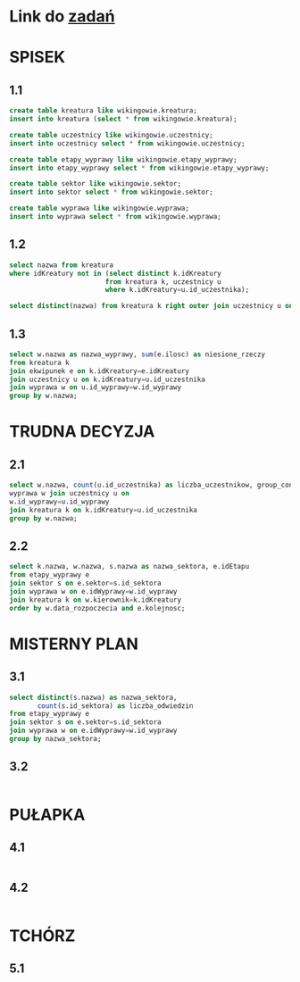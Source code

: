 # Link do [zadań](https://github.com/kropiak/bazy_inf/blob/main/lab_08/lab_08.pdf)

# SPISEK

## 1.1
```SQL
create table kreatura like wikingowie.kreatura;
insert into kreatura (select * from wikingowie.kreatura);

create table uczestnicy like wikingowie.uczestnicy;
insert into uczestnicy select * from wikingowie.uczestnicy;

create table etapy_wyprawy like wikingowie.etapy_wyprawy;
insert into etapy_wyprawy select * from wikingowie.etapy_wyprawy;

create table sektor like wikingowie.sektor;
insert into sektor select * from wikingowie.sektor;

create table wyprawa like wikingowie.wyprawa;
insert into wyprawa select * from wikingowie.wyprawa;
```

## 1.2
```SQL
select nazwa from kreatura
where idKreatury not in (select distinct k.idKreatury
                        from kreatura k, uczestnicy u
                        where k.idKreatury=u.id_uczestnika);

select distinct(nazwa) from kreatura k right outer join uczestnicy u on k.idKreatury=u.id_uczestnika;
```

## 1.3
```SQL
select w.nazwa as nazwa_wyprawy, sum(e.ilosc) as niesione_rzeczy
from kreatura k
join ekwipunek e on k.idKreatury=e.idKreatury
join uczestnicy u on k.idKreatury=u.id_uczestnika
join wyprawa w on u.id_wyprawy=w.id_wyprawy
group by w.nazwa;
```

# TRUDNA DECYZJA

## 2.1
```SQL
select w.nazwa, count(u.id_uczestnika) as liczba_uczestnikow, group_concat(k.nazwa separator ' - ') as uczestnicy from
wyprawa w join uczestnicy u on
w.id_wyprawy=u.id_wyprawy
join kreatura k on k.idKreatury=u.id_uczestnika
group by w.nazwa;
```

## 2.2
```SQL
select k.nazwa, w.nazwa, s.nazwa as nazwa_sektora, e.idEtapu
from etapy_wyprawy e
join sektor s on e.sektor=s.id_sektora
join wyprawa w on e.idWyprawy=w.id_wyprawy
join kreatura k on w.kierownik=k.idKreatury
order by w.data_rozpoczecia and e.kolejnosc;
```

# MISTERNY PLAN

## 3.1
```SQL
select distinct(s.nazwa) as nazwa_sektora,
       count(s.id_sektora) as liczba_odwiedzin
from etapy_wyprawy e
join sektor s on e.sektor=s.id_sektora
join wyprawa w on e.idWyprawy=w.id_wyprawy
group by nazwa_sektora;
```

## 3.2
```SQL
```

# PUŁAPKA

## 4.1
```SQL
```

## 4.2
```SQL
```

# TCHÓRZ

## 5.1
```SQL
```
